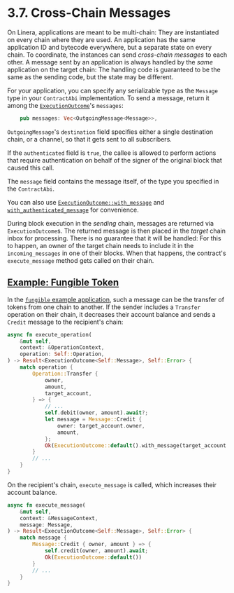 # 3.7. Cross-Chain Messages

On Linera, applications are meant to be multi-chain: They are instantiated on every chain where they are used. An application has the same application ID and bytecode everywhere, but a separate state on every chain. To coordinate, the instances can send *cross-chain messages* to each other. A message sent by an application is always handled by the *same* application on the target chain: The handling code is guaranteed to be the same as the sending code, but the state may be different.

For your application, you can specify any serializable type as the `Message` type in your `ContractAbi` implementation. To send a message, return it among the [`ExecutionOutcome`](https://docs.rs/linera-sdk/latest/linera_sdk/struct.ExecutionOutcome.html)'s `messages`:

```rust
    pub messages: Vec<OutgoingMessage<Message>>,
```

`OutgoingMessage`'s `destination` field specifies either a single destination chain, or a channel, so that it gets sent to all subscribers.

If the `authenticated` field is `true`, the callee is allowed to perform actions that require authentication on behalf of the signer of the original block that caused this call.

The `message` field contains the message itself, of the type you specified in the `ContractAbi`.

You can also use [`ExecutionOutcome::with_message`](https://docs.rs/linera-sdk/latest/linera_sdk/struct.ExecutionOutcome.html#method.with_message) and [`with_authenticated_message`](https://docs.rs/linera-sdk/latest/linera_sdk/struct.ExecutionOutcome.html#method.with_authenticated_message) for convenience.

During block execution in the *sending* chain, messages are returned via `ExecutionOutcome`s. The returned message is then placed in the *target* chain inbox for processing. There is no guarantee that it will be handled: For this to happen, an owner of the target chain needs to include it in the `incoming_messages` in one of their blocks. When that happens, the contract's `execute_message` method gets called on their chain.

## [Example: Fungible Token](https://linera.dev/sdk/messages.html#example-fungible-token)

In the [`fungible` example application](https://github.com/linera-io/linera-protocol/tree/main/examples/fungible), such a message can be the transfer of tokens from one chain to another. If the sender includes a `Transfer` operation on their chain, it decreases their account balance and sends a `Credit` message to the recipient's chain:

```rust
async fn execute_operation(
    &mut self,
    context: &OperationContext,
    operation: Self::Operation,
) -> Result<ExecutionOutcome<Self::Message>, Self::Error> {
    match operation {
        Operation::Transfer {
            owner,
            amount,
            target_account,
        } => {
            // ...
            self.debit(owner, amount).await?;
            let message = Message::Credit {
                owner: target_account.owner,
                amount,
            };
            Ok(ExecutionOutcome::default().with_message(target_account.chain_id, message))
        }
        // ...
    }
}
```

On the recipient's chain, `execute_message` is called, which increases their account balance.

```rust
async fn execute_message(
    &mut self,
    context: &MessageContext,
    message: Message,
) -> Result<ExecutionOutcome<Self::Message>, Self::Error> {
    match message {
        Message::Credit { owner, amount } => {
            self.credit(owner, amount).await;
            Ok(ExecutionOutcome::default())
        }
        // ...
    }
}
```